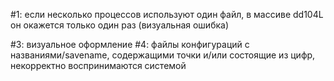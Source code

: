 #1: если несколько процессов используют один файл, в массиве dd104L он окажется только один раз (визуальная ошибка)
<!-- [DONE] #2: файлы создаются с пустыми названиями в колонке и не активируются для редактирования по-умолчанию -->
#3: визуальное оформление
#4: файлы конфигураций с названиями/savename, содержащими точки и/или состоящие из цифр, некорректно воспринимаются системой